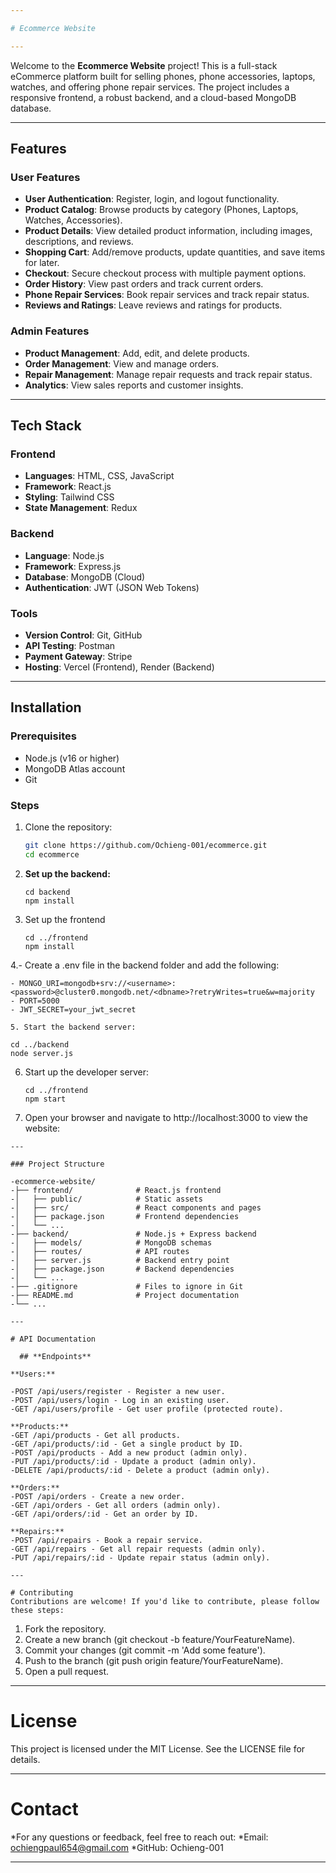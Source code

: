 ```yaml
---

# Ecommerce Website

---
```


Welcome to the **Ecommerce Website** project! This is a full-stack eCommerce platform built for selling phones, phone accessories, laptops, watches, and offering phone repair services. The project includes a responsive frontend, a robust backend, and a cloud-based MongoDB database.

---

## **Features**

### **User Features**
- **User Authentication**: Register, login, and logout functionality.
- **Product Catalog**: Browse products by category (Phones, Laptops, Watches, Accessories).
- **Product Details**: View detailed product information, including images, descriptions, and reviews.
- **Shopping Cart**: Add/remove products, update quantities, and save items for later.
- **Checkout**: Secure checkout process with multiple payment options.
- **Order History**: View past orders and track current orders.
- **Phone Repair Services**: Book repair services and track repair status.
- **Reviews and Ratings**: Leave reviews and ratings for products.

### **Admin Features**
- **Product Management**: Add, edit, and delete products.
- **Order Management**: View and manage orders.
- **Repair Management**: Manage repair requests and track repair status.
- **Analytics**: View sales reports and customer insights.

---

## **Tech Stack**

### **Frontend**
- **Languages**: HTML, CSS, JavaScript
- **Framework**: React.js
- **Styling**: Tailwind CSS
- **State Management**: Redux

### **Backend**
- **Language**: Node.js
- **Framework**: Express.js
- **Database**: MongoDB (Cloud)
- **Authentication**: JWT (JSON Web Tokens)

### **Tools**
- **Version Control**: Git, GitHub
- **API Testing**: Postman
- **Payment Gateway**: Stripe
- **Hosting**: Vercel (Frontend), Render (Backend)

---

## **Installation**

### **Prerequisites**
- Node.js (v16 or higher)
- MongoDB Atlas account
- Git

### **Steps**
1. Clone the repository:
   ```bash
   git clone https://github.com/Ochieng-001/ecommerce.git
   cd ecommerce

2. **Set up the backend:**
   ```
   cd backend
   npm install

4. Set up the frontend
   ```
   cd ../frontend
   npm install

4.- Create a .env file in the backend folder and add the following:
   ```
  - MONGO_URI=mongodb+srv://<username>:<password>@cluster0.mongodb.net/<dbname>?retryWrites=true&w=majority
  - PORT=5000
  - JWT_SECRET=your_jwt_secret

5. Start the backend server:
  ```
    cd ../backend
    node server.js

6. Start up the developer server:
   ```
   cd ../frontend
   npm start

7. Open your browser and navigate to http://localhost:3000 to view the website:


```
---

### Project Structure
   
-ecommerce-website/
-├── frontend/              # React.js frontend
-│   ├── public/            # Static assets
-│   ├── src/               # React components and pages
-│   ├── package.json       # Frontend dependencies
-│   └── ...
-├── backend/               # Node.js + Express backend
-│   ├── models/            # MongoDB schemas
-│   ├── routes/            # API routes
-│   ├── server.js          # Backend entry point
-│   ├── package.json       # Backend dependencies
-│   └── ...
-├── .gitignore             # Files to ignore in Git
-├── README.md              # Project documentation
-└── ...

---

# API Documentation

  ## **Endpoints**
  
**Users:**

-POST /api/users/register - Register a new user.
-POST /api/users/login - Log in an existing user.
-GET /api/users/profile - Get user profile (protected route).

**Products:**
-GET /api/products - Get all products.
-GET /api/products/:id - Get a single product by ID.
-POST /api/products - Add a new product (admin only).
-PUT /api/products/:id - Update a product (admin only).
-DELETE /api/products/:id - Delete a product (admin only).

**Orders:**
-POST /api/orders - Create a new order.
-GET /api/orders - Get all orders (admin only).
-GET /api/orders/:id - Get an order by ID.

**Repairs:**
-POST /api/repairs - Book a repair service.
-GET /api/repairs - Get all repair requests (admin only).
-PUT /api/repairs/:id - Update repair status (admin only).

---

# Contributing
Contributions are welcome! If you'd like to contribute, please follow these steps:
```
1. Fork the repository.
2. Create a new branch (git checkout -b feature/YourFeatureName).
3. Commit your changes (git commit -m 'Add some feature').
4. Push to the branch (git push origin feature/YourFeatureName).
5. Open a pull request.

---

# License
  This project is licensed under the MIT License. See the LICENSE file for details.

---

# Contact
  *For any questions or feedback, feel free to reach out:
  *Email: ochiengpaul654@gmail.com
  *GitHub: Ochieng-001

---
